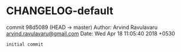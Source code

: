 # CHANGELOG-default
commit 98d5089 (HEAD -> master)
Author: Arvind Ravulavaru <arvind.ravulavaru@gmail.com>
Date:   Wed Apr 18 11:05:40 2018 +0530

    initial commit
